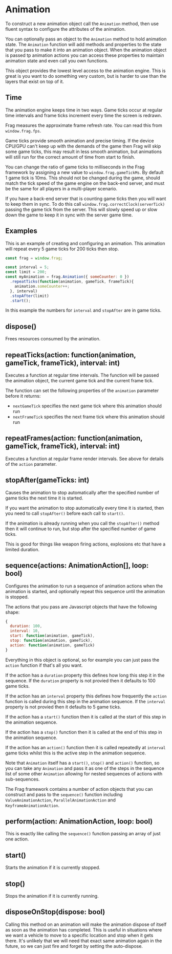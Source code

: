 # Animation
To construct a new animation object call the `Animation` method, then use
fluent syntax to configure the attributes of the animation.

You can optionally pass an object to the `Animation` method to hold
animation state. The `Animation` function will add methods and properties
to the state that you pass to make it into an animation object. When the
animation object is passed tp animation actions you can access these
properties to maintain animation state and even call you own functions.

This object provides the lowest level access to the animation engine.
This is great is you want to do something very custom, but is harder
to use than the layers that exist on top of it.

## Time
The animation engine keeps time in two ways. Game ticks occur at regular
time intervals and frame ticks increment every time the screen is redrawn.

Frag measures the approximate frame refresh rate. You can read this from
`window.frag.fps`.

Game ticks provide smooth animation and precise timing. If the device
CPU/GPU can't keep up with the demands of the game then Frag will skip
some game ticks, this may result in less smooth animation, but animations
will still run for the correct amount of time from start to finish.

You can change the ratio of game ticks to milliseconds in the
Frag framework by assigning a new value to `window.frag.gameTickMs`. 
By default 1 game tick is 10ms. This should not be changed during the game, 
should match the tick speed of the game engine on the back-end server, 
and must be the same for all players in a multi-player scenario.

If you have a back-end server that is counting game ticks then you will want 
to keep them in sync. To do this call `window.frag.correctClock(serverTick)`
passing the game tick from the server. This will slowly speed up or slow down
the game to keep it in sync with the server game time.

## Examples
This is an example of creating and configuring an animation. This
animation will repeat every 5 game ticks for 200 ticks then stop.

```javascript
const frag = window.frag;

const interval = 5;
const limit = 200;
const myAnimation = frag.Animation({ someCounter: 0 })
  .repeatTicks(function(animation, gameTick, frameTick){
    animation.someCounter++;
  }, interval)
  .stopAfter(limit)
  .start();
```

In this example the numbers for `interval` and `stopAfter` are in game
ticks.

## dispose()
Frees resources consumed by the animation.

## repeatTicks(action: function(animation, gameTick, frameTick), interval: int)
Executes a function at regular time intervals. The function will be passed
the animation object, the current game tick and the current frame tick.

The function can set the following properties of the `animation` parameter before
it returns:
* `nextGameTick` specifies the next game tick where this animation should run
* `nextFrameTick` specifies the next frame tick where this animation should run

## repeatFrames(action: function(animation, gameTick, frameTick), interval: int)
Executes a function at regular frame render intervals. See above for details
of the `action` parameter.

## stopAfter(gameTicks: int)
Causes the animation to stop automatically after the specified number of game ticks
the next time it is started.

If you want the animation to stop automatically every time it is started, then
you need to call `stopAfter()` before each call to `start()`.

If the animation is already running when you call the `stopAfter()` method then
it will continue to run, but stop after the specified number of game ticks.

This is good for things like weapon firing actions, explosions etc that have a
limited duration.

## sequence(actions: AnimationAction[], loop: bool)
Configures the animation to run a sequence of animation actions when the animation
is started, and optionally repeat this sequence until the animation is stopped.

The actions that you pass are Javascript objects that have the following shape:
```javascript
{
  duration: 100,
  interval: 10,
  start: function(animation, gameTick),
  stop: function(animation, gameTick),
  action: function(animation, gameTick)
}
```

Everything in this object is optional, so for example you can just pass the `action` 
function if that's all you want.

If the action has a `duration` property this defines how long this step it in the
sequence. If the `duration` property is not provied then it defaults to 100 game ticks.

If the action has an `interval` property this defines how frequently the `action` function
is called during this step in the animation sequence. If the `interval` property is not 
provied then it defaults to 5 game ticks.

If the action has a `start()` function then it is called at the start of this step in the
animation sequence.

If the action has a `stop()` function then it is called at the end of this step in the
animation sequence.

If the action has an `action()` function then it is called repeatedly at `interval` game
ticks whilst this is the active step in the animation sequence.

Note that `Animation` itself has a `start()`, `stop()` and `action()` function, so you can 
take any `Animation` and pass it as one of the steps in the sequence list of some other
`Animation` allowing for nested sequences of actions with sub-sequences. 

The Frag framework contains a number of action objects that you can construct and
pass to the `sequence()` function including `ValueAnimationAction`,
`ParallelAnimationAction` and `KeyframeAnimationAction`.

## perform(action: AnimationAction, loop: bool)
This is exactly like calling the `sequence()` function passing an array of just one action.

## start()
Starts the animation if it is currently stopped.

## stop()
Stops the animation if it is currently running.

## disposeOnStop(dispose: bool)
Calling this method on an animation will make the animation dispose of itself as soon as
the animation has completed. This is useful in situations where we want a vehicle to move
to a specific location and stop when it gets there. It's unlikely that we will need that
exact same animation again in the future, so we can just fire and forget by setting the
auto-dispose.